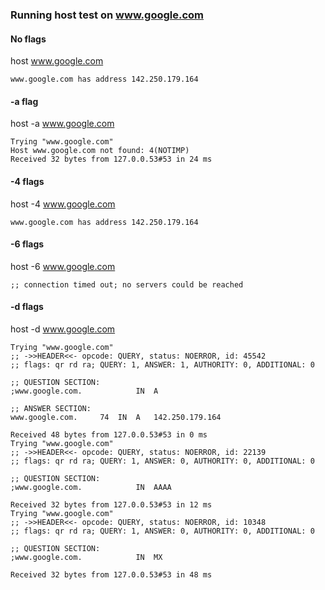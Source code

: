 ### Running host test on www.google.com
#### No flags
host www.google.com
```
www.google.com has address 142.250.179.164
```
#### -a flag
host -a www.google.com
```
Trying "www.google.com"
Host www.google.com not found: 4(NOTIMP)
Received 32 bytes from 127.0.0.53#53 in 24 ms
```
#### -4 flags
host -4 www.google.com
```
www.google.com has address 142.250.179.164
```
#### -6 flags
host -6 www.google.com
```
;; connection timed out; no servers could be reached

```
#### -d flags
host -d www.google.com
```
Trying "www.google.com"
;; ->>HEADER<<- opcode: QUERY, status: NOERROR, id: 45542
;; flags: qr rd ra; QUERY: 1, ANSWER: 1, AUTHORITY: 0, ADDITIONAL: 0

;; QUESTION SECTION:
;www.google.com.			IN	A

;; ANSWER SECTION:
www.google.com.		74	IN	A	142.250.179.164

Received 48 bytes from 127.0.0.53#53 in 0 ms
Trying "www.google.com"
;; ->>HEADER<<- opcode: QUERY, status: NOERROR, id: 22139
;; flags: qr rd ra; QUERY: 1, ANSWER: 0, AUTHORITY: 0, ADDITIONAL: 0

;; QUESTION SECTION:
;www.google.com.			IN	AAAA

Received 32 bytes from 127.0.0.53#53 in 12 ms
Trying "www.google.com"
;; ->>HEADER<<- opcode: QUERY, status: NOERROR, id: 10348
;; flags: qr rd ra; QUERY: 1, ANSWER: 0, AUTHORITY: 0, ADDITIONAL: 0

;; QUESTION SECTION:
;www.google.com.			IN	MX

Received 32 bytes from 127.0.0.53#53 in 48 ms
```
